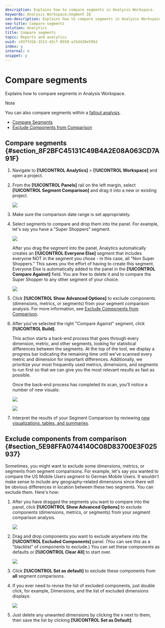 ```yaml
---
description: Explains how to compare segments in Analysis Workspace.
keywords: Analysis Workspace;Segment IQ
seo-description: Explains how to compare segments in Analysis Workspace.
seo-title: Compare segments
solution: Analytics
title: Compare segments
topic: Reports and analytics
uuid: c037fd1b-1513-42cf-8550-a15d420e595d
index: y
internal: n
snippet: y
---
```


# Compare segments

Explains how to compare segments in Analysis Workspace.

>[!NOTE]
>
>You can also compare segments within a [fallout analysis](../../../../analyze/analysis-workspace/fallout/compare-segments-fallout.md#section_E0B761A69B1545908B52E05379277B56).

* [Compare Segments](../../../../analyze/analysis-workspace/c-panels/c-segment-comparison/compare-segments.md#section_8F2BFC45131C49B4A2E08A063CD7A91F) 
* [Exclude Components from Comparison](../../../../analyze/analysis-workspace/c-panels/c-segment-comparison/compare-segments.md#section_5E98FFA0744140C08D83700E3F025937)

## Compare segments {#section_8F2BFC45131C49B4A2E08A063CD7A91F}

1. Navigate to **[!UICONTROL Analytics]** > **[!UICONTROL Workspace]** and open a project. 

1. From the **[!UICONTROL Panels]** rail on the left margin, select **[!UICONTROL Segment Comparison]** and drag it into a new or existing project.

   ![](assets/seg-compare-panel.png)

1. Make sure the comparison date range is set appropriately. 
1. Select segments to compare and drop them into the panel. For example, let's say you have a "Super Shoppers" segment.

   ![](assets/compare-audiences.png)

   After you drag the segment into the panel, Analytics automatically creates an **[!UICONTROL Everyone Else]** segment that includes everyone NOT in the segment you chose - in this case, all "Non Super Shoppers." This saves you the effort of having to create this segment. Everyone Else is automatically added to the panel in the **[!UICONTROL Compare Against]** field. You are free to delete it and to compare the Super Shopper to any other segment of your choice.

   ![](assets/everyone-else.png)

1. Click **[!UICONTROL Show Advanced Options]** to exclude components (dimensions, metrics, or segments) from your segment comparison analysis. For more information, see [Exclude Components from Comparison](../../../../analyze/analysis-workspace/c-panels/c-segment-comparison/compare-segments.md#section_5E98FFA0744140C08D83700E3F025937). 

1. After you've selected the right "Compare Against" segment, click **[!UICONTROL Build]**.

   This action starts a back-end process that goes through every dimension, metric, and other segments, looking for statistical differences between the segments. At the top of the tool, we display a progress bar indicating the remaining time until we’ve scanned every metric and dimension for important differences. Additionally, we prioritize your most frequently used metrics, dimensions, and segments to run first so that we can give you the most relevant results as fast as possible.

   Once the back-end process has completed its scan, you’ll notice a number of new visuals:

   ![](assets/new-viz.png)

   ![](assets/new-viz2.png)

1. Interpret the results of your Segment Comparison by reviewing [new visualizations, tables, and summaries](../../../../analyze/analysis-workspace/c-panels/c-segment-comparison/segment-comparison.md#concept_74FAC1C6D0204F9190A110B0D9005793).

## Exclude components from comparison {#section_5E98FFA0744140C08D83700E3F025937}

Sometimes, you might want to exclude some dimensions, metrics, or segments from segment comparisons. For example, let's say you wanted to compare the US Mobile Users segment to German Mobile Users. It wouldn't make sense to include any geography-related dimensions since there will be obvious differences in location between these two segments. You can exclude them. Here's how:

1. After you have dragged the segments you want to compare into the panel, click **[!UICONTROL Show Advanced Options]** to exclude components (dimensions, metrics, or segments) from your segment comparison analysis.

   ![](assets/show-advanced-settings.png)

1. Drag and drop components you want to exclude anywhere into the **[!UICONTROL Excluded Components]** panel. (You can see this as a "blacklist" of components to exclude.) You can set these components as defaults or **[!UICONTROL Clear All]** to start over.

   ![](assets/excluded-components.png)

1. Click **[!UICONTROL Set as default]** to exclude these components from **all** segment comparisons. 

1. If you ever need to revise the list of excluded components, just double click, for example, Dimensions, and the list of excluded dimensions displays:

   ![](assets/excluded-dimensions.png)

1. Just delete any unwanted dimensions by clicking the x next to them, then save the list by clicking **[!UICONTROL Set as Default]**.

